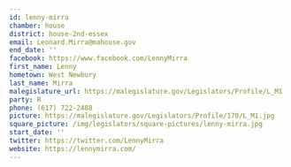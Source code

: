 ```yaml
---
id: lenny-mirra
chamber: house
district: house-2nd-essex
email: Leonard.Mirra@mahouse.gov
end_date: ''
facebook: https://www.facebook.com/LennyMirra
first_name: Lenny
hometown: West Newbury
last_name: Mirra
malegislature_url: https://malegislature.gov/Legislators/Profile/L_M1
party: R
phone: (617) 722-2488
picture: https://malegislature.gov/Legislators/Profile/170/L_M1.jpg
square_picture: /img/legislators/square-pictures/lenny-mirra.jpg
start_date: ''
twitter: https://twitter.com/LennyMirra
website: https://lennymirra.com/
---
```

